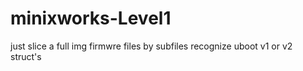 # minixworks-Level1
just slice a full img firmwre files by subfiles
recognize uboot v1 or v2 struct's
